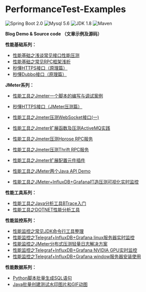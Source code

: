 # PerformanceTest-Examples
![Spring Boot 2.0](https://img.shields.io/badge/Spring%20Boot-2.0-brightgreen.svg)
![Mysql 5.6](https://img.shields.io/badge/Mysql-5.6-blue.svg)
![JDK 1.8](https://img.shields.io/badge/JDK-1.8-brightgreen.svg)
![Maven](https://img.shields.io/badge/Maven-3.5.0-yellowgreen.svg)

**Blog Demo &amp; Source code （文章示例及源码）**

**性能基础系列：**

- [性能基础之浅谈常见接口性能压测](https://blog.csdn.net/zuozewei/article/details/82836158)
- [性能基础之常见RPC框架浅析](https://blog.csdn.net/zuozewei/article/details/85312689)
- [秒懂HTTPS接口（原理篇）](https://blog.csdn.net/zuozewei/article/details/84727065)
- [秒懂Dubbo接口（原理篇）](https://blog.csdn.net/zuozewei/article/details/85333060)

**JMeter系列：**


- [性能工具之Jmeter一个脚本的编写与调试案例](http://mp.weixin.qq.com/s?__biz=MzIwNDY3MDg1OA==&mid=2247484418&idx=1&sn=29b15a06c845aa2c05566f29d3966e19&chksm=973dd6e7a04a5ff10d2aa9bf3223e4a9ead45a0260546843cb4c48373c986b28f8853b81f498&scene=21#wechat_redirect)
- [秒懂HTTPS接口（JMeter压测篇）](http://mp.weixin.qq.com/s?__biz=MzIwNDY3MDg1OA==&mid=2247484692&idx=2&sn=69bf46978b95871ef42d36326f5bd7f6&chksm=973dd7f1a04a5ee7b1b56d2651697eea1bdef38fc4e54f4db05407ea9b6ebaddc644346d8c72&scene=21#wechat_redirect)
- [性能工具之Jmeter压测WebSocket接口(一)](http://mp.weixin.qq.com/s?__biz=MzIwNDY3MDg1OA==&mid=2247484526&idx=1&sn=81fc37958fdd2b9da5cbdf72dd83d97e&chksm=973dd68ba04a5f9df5d732b8f387d61a20035cd1b0bad5ad34cb57436659ef52c5b24ec0b9b6&scene=21#wechat_redirect)

- [性能工具之Jmeter扩展函数及压测ActiveMQ实践](http://mp.weixin.qq.com/s?__biz=MzIwNDY3MDg1OA==&mid=2247484311&idx=1&sn=5a3b77effe9cd4af582f95d20d4a7133&chksm=973dd172a04a58649a7f730dbe86046aeb23d6c73fd87ed2827dedc6d79f7f166a313e7be1e4&scene=21#wechat_redirect)
- [性能工具之Jmeter压测Hprose RPC服务](http://mp.weixin.qq.com/s?__biz=MzIwNDY3MDg1OA==&mid=2247484394&idx=1&sn=c7318067c2bbf8716224978fa63b79d5&chksm=973dd10fa04a58198c90f5fb55e92cb976517d28dd7bc05e6a777fae70f4df978fa545d7f09e&scene=21#wechat_redirect)
- [性能工具之Jmeter压测Thrift RPC服务](http://mp.weixin.qq.com/s?__biz=MzIwNDY3MDg1OA==&mid=2247484283&idx=1&sn=92c6f32017a6324c969aa223f30d177a&chksm=973dd19ea04a588824cc79f09e83535adba67633666f937d2ac836b891dce2dca96561fbc2c5&scene=21#wechat_redirect)
- [性能工具之Jmeter扩展配置元件插件](http://mp.weixin.qq.com/s?__biz=MzIwNDY3MDg1OA==&mid=2247484406&idx=1&sn=f21ededb457152165a70617eea54b46e&chksm=973dd113a04a58053b533fc6e79ae943ebad908a265c7fc1deb7ded529f0460ee309ec8ccc2a&scene=21#wechat_redirect)
- [性能工具之JMeter两个Java API Demo](https://blog.csdn.net/zuozewei/article/details/87883055)


- [性能工具之JMeter+InfluxDB+Grafana打造压测可视化实时监控](http://mp.weixin.qq.com/s?__biz=MzIwNDY3MDg1OA==&mid=2247484471&idx=1&sn=45f6dfd94c5dae4176e1ea64d2a79284&chksm=973dd6d2a04a5fc406c0300db7c73dfef8eb87dae99df50ef88939cb0b6caf0820f49003ca5b&scene=21#wechat_redirect)

**性能工具系列：**
- [性能工具之Java分析工具BTrace入门](https://blog.csdn.net/zuozewei/article/details/82635139)
- [性能工具之DOTNET性能分析工具](https://blog.csdn.net/zuozewei/article/details/80222211)

**性能监控系列：**
- [性能监控之常见JDK命令行工具整理](https://blog.csdn.net/zuozewei/article/details/82695814)
- [性能监控之Telegraf+InfluxDB+Grafana linux服务器实时监控](https://blog.csdn.net/zuozewei/article/details/82929429)
- [性能监控之JMeter分布式压测轻量日志解决方案](https://blog.csdn.net/zuozewei/article/details/82966719)
- [性能监控之Telegraf+InfluxDB+Grafana NVIDIA GPU实时监控](https://blog.csdn.net/zuozewei/article/details/83118343)
- [性能监控之Telegraf+InfluxDB+Grafana window服务器安装使用](https://blog.csdn.net/zuozewei/article/details/88400701)

**性能数据系列：**
- [Python脚本批量生成SQL语句](https://blog.csdn.net/zuozewei/article/details/83004726)
- [Java批量创建测试水印图片和GIF动图](https://zuozewei.blog.csdn.net/article/details/91806822)
